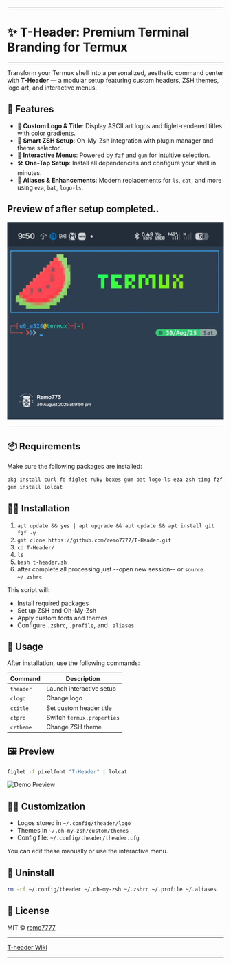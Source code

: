 
---

# ✨ T-Header: Premium Terminal Branding for Termux

---

Transform your Termux shell into a personalized, aesthetic command center with **T-Header** — a modular setup featuring custom headers, ZSH themes, logo art, and interactive menus.
## 🚀 Features

- 🎨 **Custom Logo & Title**: Display ASCII art logos and figlet-rendered titles with color gradients.
- 🧠 **Smart ZSH Setup**: Oh-My-Zsh integration with plugin manager and theme selector.
- 🧩 **Interactive Menus**: Powered by `fzf` and `gum` for intuitive selection.
- 🛠️ **One-Tap Setup**: Install all dependencies and configure your shell in minutes.
- 🧾 **Aliases & Enhancements**: Modern replacements for `ls`, `cat`, and more using `eza`, `bat`, `logo-ls`.

## Preview of after setup completed..
![Project Banner](doc/theader.jpg)

---

## 📦 Requirements

Make sure the following packages are installed:

```bash
pkg install curl fd figlet ruby boxes gum bat logo-ls eza zsh timg fzf
gem install lolcat
```

## 🧑‍💻 Installation

1. `apt update && yes | apt upgrade && apt update && apt install git fzf -y`
2. `git clone https://github.com/remo7777/T-Header.git`
3. `cd T-Header/`
4. `ls`
5. `bash t-header.sh`
6. after complete all processing just --open new session-- or `source ~/.zshrc`

This script will:

- Install required packages
- Set up ZSH and Oh-My-Zsh
- Apply custom fonts and themes
- Configure `.zshrc`, `.profile`, and `.aliases`

## 🧭 Usage

After installation, use the following commands:

| Command     | Description                  |
|------------|------------------------------|
| `theader`  | Launch interactive setup     |
| `clogo`    | Change logo                  |
| `ctitle`   | Set custom header title      |
| `ctpro`    | Switch `termux.properties`   |
| `cztheme`  | Change ZSH theme             |

## 🖼️ Preview

```bash
figlet -f pixelfont "T-Header" | lolcat
```

![Demo Preview](https://user-images.githubusercontent.com/demo-placeholder.png) <!-- Replace with actual screenshot if available -->

## 🧙‍♂️ Customization

- Logos stored in `~/.config/theader/logo`
- Themes in `~/.oh-my-zsh/custom/themes`
- Config file: `~/.config/theader/theader.cfg`

You can edit these manually or use the interactive menu.

## 🧼 Uninstall

```bash
rm -rf ~/.config/theader ~/.oh-my-zsh ~/.zshrc ~/.profile ~/.aliases
```

## 📜 License

MIT © [remo7777](https://github.com/remo7777)

---

[T-header Wiki](https://github.com/remo7777/T-Header/wiki)

---

